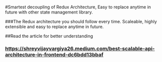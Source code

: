 #Smartest decoupling of Redux Architecture, Easy to replace anytime in future with other state management library.

###The Redux architecture you should follow every time. Scaleable, highly extensible and easy to replace anytime in future.

##Read the article for better understanding

### https://shreyvijayvargiya26.medium.com/best-scalable-api-architecture-in-frontend-dc6bdd13bbaf
